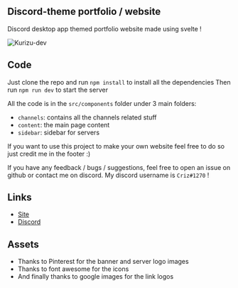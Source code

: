 ## Discord-theme portfolio / website 

Discord desktop app themed portfolio website made using svelte ! 

![Kurizu-dev](https://user-images.githubusercontent.com/83665497/169778924-813ed87e-4d33-42c7-a89d-677cda1830a4.png)

## Code
Just clone the repo and run `npm install` to install all the dependencies
Then run `npm run dev` to start the server

All the code is in the `src/components` folder under 3 main folders:
- `channels`: contains all the channels related stuff
- `content`: the main page content
- `sidebar`: sidebar for servers 

If you want to use this project to make your own website feel free to do so just credit me in the footer :) 

If you have any feedback / bugs / suggestions, feel free to open an issue on github or contact me on discord.
My discord username is `Criz#1270` !

## Links 
- [Site](https://kurizu.vercel.app/)
- [Discord](https://discord.gg/VcMPV8vc2x)

## Assets 
- Thanks to Pinterest for the banner and server logo images
- Thanks to font awesome for the icons
- And finally thanks to google images for the link logos